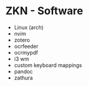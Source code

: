 # ZKN - Software

- Linux (arch)
- nvim
- zotero
- ocrfeeder
- ocrmypdf
- i3 wm
- custom keyboard mappings
- pandoc
- zathura
